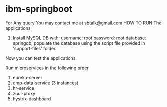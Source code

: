 # ibm-springboot
For Any query You may contact me at sbtalk@gmail.com
HOW TO RUN The applications


1. Install MySQL DB with:
username: root
password: root
database: springdb;
populate the database using the script file provided in 'support-files' folder.


Now you can test the applications.

Run microservices in the following order
1. eureka-server
2. emp-data-service (3 instances)
3. hr-service
4. zuul-proxy
5. hystrix-dashboard

